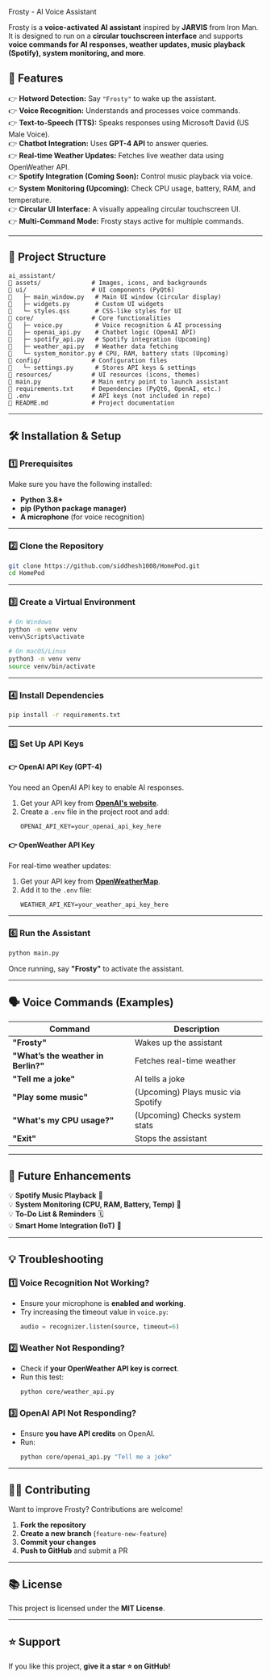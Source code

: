 Frosty - AI Voice Assistant  


Frosty is a **voice-activated AI assistant** inspired by **JARVIS** from Iron Man. It is designed to run on a **circular touchscreen interface** and supports **voice commands for AI responses, weather updates, music playback (Spotify), system monitoring, and more**.  

## **🚀 Features**
👉 **Hotword Detection:** Say `"Frosty"` to wake up the assistant.  
👉 **Voice Recognition:** Understands and processes voice commands.  
👉 **Text-to-Speech (TTS):** Speaks responses using Microsoft David (US Male Voice).  
👉 **Chatbot Integration:** Uses **GPT-4 API** to answer queries.  
👉 **Real-time Weather Updates:** Fetches live weather data using OpenWeather API.  
👉 **Spotify Integration (Coming Soon):** Control music playback via voice.  
👉 **System Monitoring (Upcoming):** Check CPU usage, battery, RAM, and temperature.  
👉 **Circular UI Interface:** A visually appealing circular touchscreen UI.  
👉 **Multi-Command Mode:** Frosty stays active for multiple commands.  

---

## **📂 Project Structure**
```
ai_assistant/
 assets/              # Images, icons, and backgrounds
 ui/                  # UI components (PyQt6)
   ├─ main_window.py   # Main UI window (circular display)
   ├─ widgets.py       # Custom UI widgets
   └─ styles.qss       # CSS-like styles for UI
 core/                # Core functionalities
   ├─ voice.py         # Voice recognition & AI processing
   ├─ openai_api.py    # Chatbot logic (OpenAI API)
   ├─ spotify_api.py   # Spotify integration (Upcoming)
   ├─ weather_api.py   # Weather data fetching
   └─ system_monitor.py # CPU, RAM, battery stats (Upcoming)
 config/              # Configuration files
   └─ settings.py      # Stores API keys & settings
 resources/           # UI resources (icons, themes)
 main.py              # Main entry point to launch assistant
 requirements.txt     # Dependencies (PyQt6, OpenAI, etc.)
 .env                 # API keys (not included in repo)
 README.md            # Project documentation
```

---

## **🛠️ Installation & Setup**
### **1️⃣ Prerequisites**
Make sure you have the following installed:
- **Python 3.8+**  
- **pip (Python package manager)**  
- **A microphone** (for voice recognition)

---

### **2️⃣ Clone the Repository**
```bash
git clone https://github.com/siddhesh1008/HomePod.git
cd HomePod
```

---

### **3️⃣ Create a Virtual Environment**
```bash
# On Windows
python -m venv venv
venv\Scripts\activate

# On macOS/Linux
python3 -m venv venv
source venv/bin/activate
```

---

### **4️⃣ Install Dependencies**
```bash
pip install -r requirements.txt
```

---

### **5️⃣ Set Up API Keys**
#### **👉 OpenAI API Key (GPT-4)**
You need an OpenAI API key to enable AI responses.

1. Get your API key from **[OpenAI's website](https://platform.openai.com/)**.  
2. Create a `.env` file in the project root and add:
   ```
   OPENAI_API_KEY=your_openai_api_key_here
   ```

#### **👉 OpenWeather API Key**
For real-time weather updates:

1. Get your API key from **[OpenWeatherMap](https://home.openweathermap.org/api_keys)**.  
2. Add it to the `.env` file:
   ```
   WEATHER_API_KEY=your_weather_api_key_here
   ```

---

### **6️⃣ Run the Assistant**
```bash
python main.py
```
Once running, say **"Frosty"** to activate the assistant.

---

## **🗣️ Voice Commands (Examples)**
| Command | Description |
|---------|------------|
| **"Frosty"** | Wakes up the assistant |
| **"What’s the weather in Berlin?"** | Fetches real-time weather |
| **"Tell me a joke"** | AI tells a joke |
| **"Play some music"** | (Upcoming) Plays music via Spotify |
| **"What's my CPU usage?"** | (Upcoming) Checks system stats |
| **"Exit"** | Stops the assistant |

---

## **📝 Future Enhancements**
💡 **Spotify Music Playback** 🎵  
💡 **System Monitoring (CPU, RAM, Battery, Temp)** 💪  
💡 **To-Do List & Reminders** 🗓️  
💡 **Smart Home Integration (IoT)** 🏡  

---

## **💡 Troubleshooting**
### **1️⃣ Voice Recognition Not Working?**
- Ensure your microphone is **enabled and working**.
- Try increasing the timeout value in `voice.py`:
  ```python
  audio = recognizer.listen(source, timeout=6)
  ```

### **2️⃣ Weather Not Responding?**
- Check if **your OpenWeather API key is correct**.
- Run this test:
  ```bash
  python core/weather_api.py
  ```

### **3️⃣ OpenAI API Not Responding?**
- Ensure **you have API credits** on OpenAI.
- Run:
  ```bash
  python core/openai_api.py "Tell me a joke"
  ```

---

## **👨‍💻 Contributing**
Want to improve Frosty? Contributions are welcome!  

1. **Fork the repository**  
2. **Create a new branch** (`feature-new-feature`)  
3. **Commit your changes**  
4. **Push to GitHub** and submit a PR  

---

## **📚 License**
This project is licensed under the **MIT License**.

---

## **⭐ Support**
If you like this project, **give it a star ⭐ on GitHub!**  

